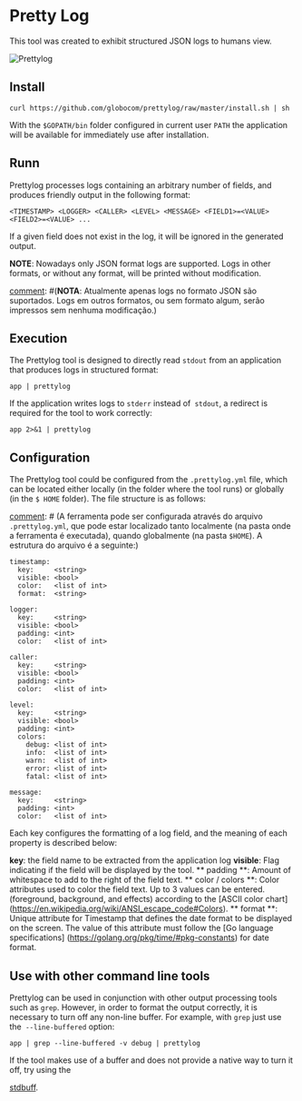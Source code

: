 # Pretty Log

This tool was created to exhibit structured JSON logs to humans view.

[comment]: # (Ferramenta para exibição de logs estruturados em JSON em formato compatível com seres humanos.)

![Prettylog](https://github.com/globocom/prettylog/raw/master/prettylog.png)

## Install

    curl https://github.com/globocom/prettylog/raw/master/install.sh | sh 

With the `$GOPATH/bin` folder configured in current user `PATH` the application will be available for immediately use after installation.

[comment]: # (Assumindo que a pasta `$GOPATH/bin` esteja adicionada ao `PATH` do usuário atual, a aplicação ficará disponível para 
utilização imediatamente após a instalação.)

## Runn

Prettylog processes logs containing an arbitrary number of fields, and produces friendly output in the following format: 

[comment]: # (Prettylog processa logs contendo um número arbitrário de campos, e produz uma saída amigável no seguinte formato:)

    <TIMESTAMP> <LOGGER> <CALLER> <LEVEL> <MESSAGE> <FIELD1>=<VALUE> <FIELD2>=<VALUE> ...

If a given field does not exist in the log, it will be ignored in the generated output.

[comment]: # (Se um determinado campo não existir no log, ele será ignorado na saída gerada.)

**NOTE**: Nowadays only JSON format logs are supported. Logs in other formats, or without any format, will be printed without modification.

[comment]: #(**NOTA**: Atualmente apenas logs no formato JSON são suportados. Logs em outros formatos, ou sem formato algum, serão
impressos sem nenhuma modificação.)

## Execution

The Prettylog tool is designed to directly read `stdout` from an application that produces logs in structured format:

[comment]: # (A ferramenta foi projetada para ler diretamente o `stdout` de uma aplicação que produza logs em formato estruturado:)

    app | prettylog

If the application writes logs to `stderr` instead of` stdout`, a redirect is required for the tool to work correctly:

[comment]: # (Se a aplicação escrever logs no `stderr` ao invés do `stdout`, um redirecionamento é necessário para a ferramenta 
funcionar corretamente:)

    app 2>&1 | prettylog

## Configuration

The Prettylog tool could be configured from the `.prettylog.yml` file, which can be located either locally (in the folder where the tool runs) or globally (in the `$ HOME` folder). The file structure is as follows:

[comment]: # (A ferramenta pode ser configurada através do arquivo `.prettylog.yml`, que pode estar localizado tanto localmente (na
pasta onde a ferramenta é executada), quando globalmente (na pasta `$HOME`). A estrutura do arquivo é a seguinte:)

    timestamp:
      key:     <string>
      visible: <bool> 
      color:   <list of int>
      format:  <string>

    logger:
      key:     <string>
      visible: <bool>
      padding: <int>
      color:   <list of int> 

    caller:
      key:     <string>
      visible: <bool>
      padding: <int>
      color:   <list of int>

    level:
      key:     <string>
      visible: <bool>
      padding: <int>
      colors:
        debug: <list of int>
        info:  <list of int>
        warn:  <list of int>
        error: <list of int>
        fatal: <list of int>

    message:
      key:     <string>
      padding: <int>
      color:   <list of int>

Each key configures the formatting of a log field, and the meaning of each property is described below:

[comment]: # (Cada chave configura a formatação de um campo do log, e o significado de cada propriedade é descrito abaixo:)

**key**: the field name to be extracted from the application log
**visible**: Flag indicating if the field will be displayed by the tool.
** padding **: Amount of whitespace to add to the right of the field text.
** color / colors **: Color attributes used to color the field text. Up to 3 values ​​can be entered.
(foreground, background, and effects) according to the [ASCII color chart] (https://en.wikipedia.org/wiki/ANSI_escape_code#Colors).
** format **: Unique attribute for Timestamp that defines the date format to be displayed on the screen. The value of this attribute
must follow the [Go language specifications] (https://golang.org/pkg/time/#pkg-constants) for date format.




<!--
**key**: Nome do campo a ser extraído do log da aplicação.
- **visible**: Flag indicando se o campo será exibido pela ferramenta.
- **padding**: Quantidade de espaços em branco a serem adicionados à direita do texto do campo.
- **color/colors**: Atributos de cor usados para colorir o texto do campo. Até 3 valores podem ser informados 
(foreground, background e effects), de acordo com a [tabela para cores ASCII](https://en.wikipedia.org/wiki/ANSI_escape_code#Colors).
- **format**: Atributo exclusivo para Timestamp que define o formato da data a ser exibido na tela. O valor desse atributo
deve seguir as [especificações da linguagem Go](https://golang.org/pkg/time/#pkg-constants) para formato de datas.
-->

## Use with other command line tools

Prettylog can be used in conjunction with other output processing tools such as `grep`. However, in order to format the output correctly, it is necessary to turn off any non-line buffer.
For example, with `grep` just use the` --line-buffered` option:

[comment]: # (Prettylog pode ser utilizado em conjunto com outras ferramentas de procesamento de output, como o `grep`. Entretanto, 
para que a formatação da saída seja feita corretamente, é necessário desligar qualquer buffer que não seja por linha. 
Por exemplo, com o `grep` basta utilizar a opção `--line-buffered`:)

    app | grep --line-buffered -v debug | prettylog

If the tool makes use of a buffer and does not provide a native way to turn it off, try using the

[stdbuff](https://www.gnu.org/software/coreutils/manual/html_node/stdbuf-invocation.html).
